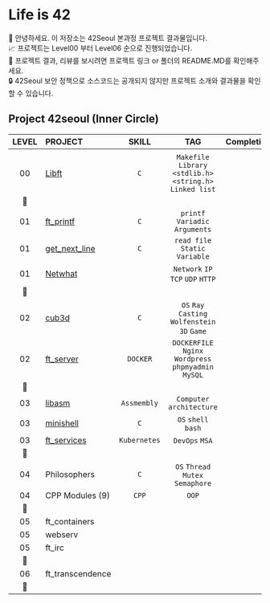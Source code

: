 # Life is 42

🤚 안녕하세요. 이 저장소는 42Seoul 본과정 프로젝트 결과물입니다.  
📈 프로젝트는 Level00 부터 Level06 순으로 진행되었습니다.  
🔗 프로젝트 결과, 리뷰를 보시려면 프로젝트 링크 or 폴더의 README.MD를 확인해주세요.  
🔒 42Seoul 보안 정책으로 소스코드는 공개되지 않지만 프로젝트 소개와 결과물을 확인할 수 있습니다.  


## Project 42seoul (Inner Circle)
|LEVEL	|PROJECT							|SKILL			|TAG													| Completion 				|
|:-:	|:--								|:-:			|:-:													|--:						|
|		|									|				|														|							|
|00		|[Libft](./libft) 				|`C`			|`Makefile` `Library` `<stdlib.h>` `<string.h>` `Linked list`|:white_check_mark:	|
|:star2:|									|				|														| 							|
|01		|[ft_printf](./ft_printf) 		|`C`			|`printf` `Variadic Arguments`							|:white_check_mark:			|
|01		|[get_next_line](./get_next_line)|`C`				|`read file` `Static Variable`							|:white_check_mark:			|
|01		|[Netwhat](./Netwhat) 			|				|`Network` `IP` `TCP` `UDP` `HTTP`						|:white_check_mark:			|
|:star2:|									|				|														|							|
|02		|[cub3d]((./cud3d_miniRT)) 		|`C`			|`OS` `Ray Casting` `Wolfenstein 3D` `Game` 					|:white_check_mark:			|
|02		|[ft_server](./ftserver) 			|`DOCKER`		|`DOCKERFILE` `Nginx` `Wordpress` `phpmyadmin` `MySQL`	|:white_check_mark:			|
|:star2:|									|				|														|							|
|03		|[libasm](./libasm) 				|`Assmembly`	|`Computer architecture`								|:white_check_mark:			|
|03		|[minishell](./minushell) 		|`C`			|`OS` `shell` `bash`  									|:white_check_mark:			|
|03		|[ft_services](./ft_services) 	|`Kubernetes`	|`DevOps` `MSA` 										|:white_check_mark:			|
|:star2:|									|				|														|							|
|04		|Philosophers 						|`C`			|`OS` `Thread` `Mutex` `Semaphore`						|:black_square_button:		|
|04		|CPP Modules (9) 					|`CPP`			|`OOP`													|:black_square_button:		|
|:star2:|									|				|														|							|
|05		|ft_containers 						|				|														|:black_square_button:		|
|05		|webserv 							|				|														|:black_square_button:		|
|05		|ft_irc 							|				|														|:black_square_button:		|
|:star2:|									|				|														|							|
|06		|ft_transcendence 					|				|														|:black_square_button:		|
|:star2:|									|				|														|							|